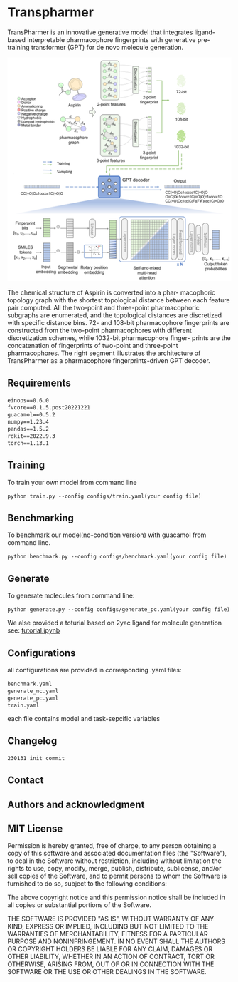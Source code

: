 # Transpharmer
TransPharmer is an innovative generative model that integrates ligand-based interpretable pharmacophore fingerprints with generative pre-training transformer (GPT) for de novo molecule generation.
<div align=center>
<img src="demo.jpeg" width="800px">
</div>

The chemical structure of Aspirin is converted into a phar- macophoric topology graph with the shortest topological distance between each feature pair computed. All the two-point and three-point pharmacophoric subgraphs are enumerated, and the topological distances are discretized with specific distance bins. 72- and 108-bit pharmacophore fingerprints are constructed from the two-point pharmacophores with different discretization schemes, while 1032-bit pharmacophore finger- prints are the concatenation of fingerprints of two-point and three-point pharmacophores. The right segment illustrates the architecture of TransPharmer as a pharmacophore fingerprints-driven GPT decoder.

## Requirements
```
einops==0.6.0
fvcore==0.1.5.post20221221
guacamol==0.5.2
numpy==1.23.4
pandas==1.5.2
rdkit==2022.9.3
torch==1.13.1
```

## Training
To train your own model from command line
```
python train.py --config configs/train.yaml(your config file)
```

## Benchmarking
To benchmark our model(no-condition version) with guacamol from command line.
```
python benchmark.py --config configs/benchmark.yaml(your config file)
```

## Generate
To generate molecules from command line:
```
python generate.py --config configs/generate_pc.yaml(your config file)
```
We alse provided a toturial based on 2yac ligand for molecule generation see:
[tutorial.ipynb](tutorial.ipynb)

## Configurations
all configurations are provided in corresponding .yaml files:
```
benchmark.yaml
generate_nc.yaml
generate_pc.yaml
train.yaml
```
each file contains model and task-sepcific variables

## Changelog
```
230131 init commit
```

## Contact

## Authors and acknowledgment

## MIT License

Permission is hereby granted, free of charge, to any person obtaining a copy
of this software and associated documentation files (the "Software"), to deal
in the Software without restriction, including without limitation the rights
to use, copy, modify, merge, publish, distribute, sublicense, and/or sell
copies of the Software, and to permit persons to whom the Software is
furnished to do so, subject to the following conditions:

The above copyright notice and this permission notice shall be included in all
copies or substantial portions of the Software.

THE SOFTWARE IS PROVIDED "AS IS", WITHOUT WARRANTY OF ANY KIND, EXPRESS OR
IMPLIED, INCLUDING BUT NOT LIMITED TO THE WARRANTIES OF MERCHANTABILITY,
FITNESS FOR A PARTICULAR PURPOSE AND NONINFRINGEMENT. IN NO EVENT SHALL THE
AUTHORS OR COPYRIGHT HOLDERS BE LIABLE FOR ANY CLAIM, DAMAGES OR OTHER
LIABILITY, WHETHER IN AN ACTION OF CONTRACT, TORT OR OTHERWISE, ARISING FROM,
OUT OF OR IN CONNECTION WITH THE SOFTWARE OR THE USE OR OTHER DEALINGS IN THE
SOFTWARE.